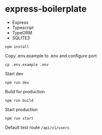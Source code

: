 # express-boilerplate

- Express
- Typescript
- TypeORM
- SQLITE3


```
npm install
```

Copy .env.example to .env and configure port
```
cp .env.example .env
```

Start dev
```
npm run dev
```
Build for production
```
npm run build
```
Start production 
```
npm run start
```

Default test route `/api/v1/users`
